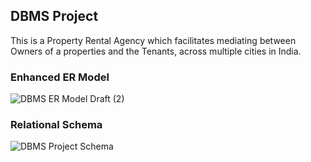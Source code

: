 ## DBMS Project

This is a Property Rental Agency which facilitates mediating between Owners of a properties and the Tenants, across multiple cities
in India.

### Enhanced ER Model

![DBMS ER Model Draft (2)](https://user-images.githubusercontent.com/97559428/226411516-8a15d60d-7fdc-4335-b71b-963d959e3073.png)

### Relational Schema

![DBMS Project Schema](https://user-images.githubusercontent.com/97559428/226411003-a8dfd79c-cbe8-4ad3-9630-59df7cd6cc86.png)

